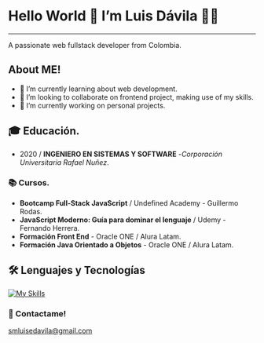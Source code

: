 # Hello World 👋 I’m Luis Dávila 👨‍💻 
----
<p aling="center">A passionate web fullstack developer from Colombia. </p>

## About ME!

- 🌱 I’m  currently learning about web development.
- 👯 I’m looking to collaborate on frontend project, making use of my skills.
- 🔭 I’m currently working on personal projects.

## 🎓 Educación.
- 2020 / **INGENIERO EN SISTEMAS Y SOFTWARE** -*Corporación Universitaria Rafael Nuñez*.


### 📚 Cursos.
- **Bootcamp Full-Stack JavaScript** / Undefined Academy - Guillermo Rodas.
- **JavaScript Moderno: Guía para dominar el lenguaje** / Udemy - Fernando Herrera.
- **Formación Front End** - Oracle ONE / Alura Latam.
- **Formación Java Orientado a Objetos** - Oracle ONE / Alura Latam.

## 🛠️ Lenguajes y Tecnologías
  
[![My Skills](https://skillicons.dev/icons?i=git,github,html,css,js,sass,bootstrap,react,nodejs,java,mysql)](https://skillicons.dev)

### 📩 Contactame!
[smluisedavila@gmail.com](mailto:smluisedavila@gmail.com)
